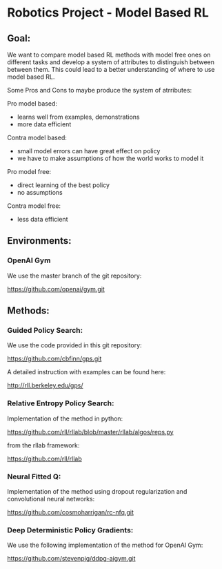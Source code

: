 # Robotics Project - Model Based RL

## Goal:

We want to compare model based RL methods with model free ones on different tasks and develop a system of 
attributes to distinguish between between them. This could lead to a better understanding of where to use model
based RL.

Some Pros and Cons to maybe produce the system of atrributes:

Pro model based:

* learns well from examples, demonstrations
* more data efficient

Contra model based:

* small model errors can have great effect on policy
* we have to make assumptions of how the world works to model it

Pro model free:

* direct learning of the best policy
* no assumptions

Contra model free:

* less data efficient

## Environments:

### OpenAI Gym

We use the master branch of the git repository:

https://github.com/openai/gym.git

## Methods:

### Guided Policy Search:

We use the code provided in this git repository:

https://github.com/cbfinn/gps.git

A detailed instruction with examples can be found here:

http://rll.berkeley.edu/gps/

### Relative Entropy Policy Search:

Implementation of the method in python:

https://github.com/rll/rllab/blob/master/rllab/algos/reps.py

from the rllab framework:

https://github.com/rll/rllab

### Neural Fitted Q:

Implementation of the method using dropout regularization and convolutional neural networks:

https://github.com/cosmoharrigan/rc-nfq.git

### Deep Deterministic Policy Gradients:

We use the following implementation of the method for OpenAI Gym:

https://github.com/stevenpjg/ddpg-aigym.git
